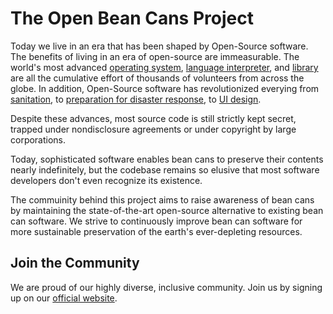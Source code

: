# The Open Bean Cans Project

Today we live in an era that has been shaped by Open-Source software. The benefits of living in an era of open-source are immeasurable. The world's most advanced [operating system](https://biebian.sourceforge.net/), [language interpreter](https://github.com/brain-lang/brainfuck), and [library](https://github.com/aneopsy/LibraryOfBabel) are all the cumulative effort of thousands of volunteers from across the globe. In addition, Open-Source software has revolutionized everying from [sanitation](https://github.com/uraniumreza/ToiletFinder), to [preparation for disaster response](https://opensource.com/sites/default/files/OpenSourceGuide-ZombieApocalypse.pdf), to [UI design](https://github.com/cowsay-org/cowsay).

Despite these advances, most source code is still strictly kept secret, trapped under nondisclosure agreements or under copyright by large corporations.

Today, sophisticated software enables bean cans to preserve their contents nearly indefinitely, but the codebase remains so elusive that most software developers don't even recognize its existence. 

The commuinity behind this project aims to raise awareness of bean cans by maintaining the state-of-the-art open-source alternative to existing bean can software. We strive to continuously improve bean can software for more sustainable preservation of the earth's ever-depleting resources.


## Join the Community
We are proud of our highly diverse, inclusive community. Join us by signing up on our [official website](https://boulderbugle.com/open-bean-can-official-website-3em6b8vx).
